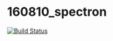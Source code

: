 # 160810_spectron

[![Build Status](https://travis-ci.org/nyamogera/160810_spectron.svg?branch=master)](https://travis-ci.org/nyamogera/160810_spectron)